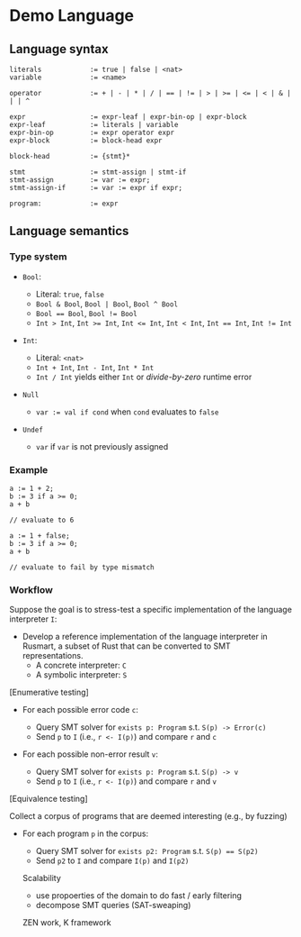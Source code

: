 # Demo Language

## Language syntax

```ebnf
literals            := true | false | <nat>
variable            := <name>

operator            := + | - | * | / | == | != | > | >= | <= | < | & | | | ^

expr                := expr-leaf | expr-bin-op | expr-block
expr-leaf           := literals | variable
expr-bin-op         := expr operator expr
expr-block          := block-head expr

block-head          := {stmt}*

stmt                := stmt-assign | stmt-if
stmt-assign         := var := expr;
stmt-assign-if      := var := expr if expr;

program:            := expr
```

## Language semantics

### Type system

- `Bool`:
    - Literal: `true`, `false`
    - `Bool & Bool`, `Bool | Bool`, `Bool ^ Bool`
    - `Bool == Bool`, `Bool != Bool`
    - `Int > Int`, `Int >= Int`, `Int <= Int`, `Int < Int`, `Int == Int`, `Int != Int`

- `Int`:
    - Literal: `<nat>`
    - `Int + Int`, `Int - Int`, `Int * Int`
    - `Int / Int` yields either `Int` or *divide-by-zero* runtime error

- `Null`
    - `var := val if cond` when `cond` evaluates to `false`

- `Undef`
    - `var` if `var` is not previously assigned

### Example

```rego
a := 1 + 2;
b := 3 if a >= 0;
a + b

// evaluate to 6
```

```rego
a := 1 + false;
b := 3 if a >= 0;
a + b

// evaluate to fail by type mismatch
```

### Workflow

Suppose the goal is to stress-test a specific implementation of the language
interpreter `I`:

- Develop a reference implementation of the language interpreter in Rusmart,
  a subset of Rust that can be converted to SMT representations.
    - A concrete interpreter: `C`
    - A symbolic interpreter: `S`

[Enumerative testing]

- For each possible error code `c`:
    - Query SMT solver for `exists p: Program` s.t. `S(p) -> Error(c)`
    - Send `p` to `I` (i.e., `r <- I(p)`) and compare `r` and `c`

- For each possible non-error result `v`:
    - Query SMT solver for `exists p: Program` s.t. `S(p) -> v`
    - Send `p` to `I` (i.e., `r <- I(p)`) and compare `r` and `v`

[Equivalence testing]

Collect a corpus of programs that are deemed interesting (e.g., by fuzzing)

- For each program `p` in the corpus:
    - Query SMT solver for `exists p2: Program` s.t. `S(p) == S(p2)`
    - Send `p2` to `I` and compare `I(p)` and `I(p2)`
 
  Scalability
    - use propoerties of the domain to do fast / early filtering
    - decompose SMT queries (SAT-sweaping)
 
  ZEN work, K framework
